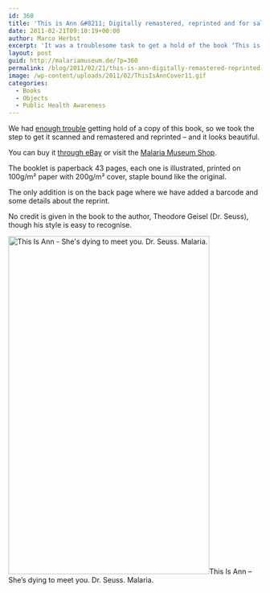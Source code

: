 ```yaml
---
id: 360
title: 'This is Ann &#8211; Digitally remastered, reprinted and for sale.'
date: 2011-02-21T09:10:19+00:00
author: Marco Herbst
excerpt: 'It was a troublesome task to get a hold of the book ‘This is Ann’, now it has been scanned and reprinted. The lovely book is paperback, has forty three pages and can be bought from eBay or from the Malaria Museum Shop. '
layout: post
guid: http://malariamuseum.de/?p=360
permalink: /blog/2011/02/21/this-is-ann-digitally-remastered-reprinted-and-for-sale/
image: /wp-content/uploads/2011/02/ThisIsAnnCover11.gif
categories:
  - Books
  - Objects
  - Public Health Awareness
---
```

We had [enough trouble](http://malariamuseum.de/blog/2010/12/06/this-is-ann-a-long-time-coming/) getting hold of a copy of this book, so we took the step to get it scanned and remastered and reprinted &#8211; and it looks beautiful.

You can buy it [through eBay](http://cgi.ebay.ie/ws/eBayISAPI.dll?ViewItem&item=180629510353&ssPageName=STRK:MESELX:IT#ht_500wt_1069) or visit the [Malaria Museum Shop](http://malariamuseum.de/shop/).

The booklet is paperback 43 pages, each one is illustrated, printed on 100g/m² paper with 200g/m² cover, staple bound like the original.

The only addition is on the back page where we have added a barcode and some details about the reprint.

No credit is given in the book to the author, Theodore Geisel (Dr. Seuss), though his style is easy to recognise.

<img class="size-full wp-image-361" title="This Is Ann - She's dying to meet you. Dr. Seuss. Malaria." alt="This Is Ann - She's dying to meet you. Dr. Seuss. Malaria." src="http://malariamuseum.de/wp-content/uploads/2011/02/ThisIsAnnCover.gif" width="400" height="672" />This Is Ann &#8211; She&#8217;s dying to meet you. Dr. Seuss. Malaria.